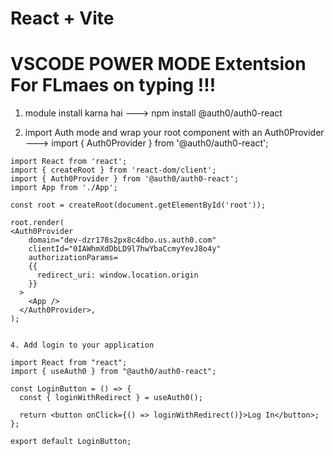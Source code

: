 # React + Vite
# VSCODE POWER MODE Extentsion For FLmaes on typing !!!

1. module install karna hai 
---> npm install @auth0/auth0-react 

2. import Auth mode and wrap your root component with an Auth0Provider
---> import { Auth0Provider } from '@auth0/auth0-react';

```
import React from 'react';
import { createRoot } from 'react-dom/client';
import { Auth0Provider } from '@auth0/auth0-react';
import App from './App';

const root = createRoot(document.getElementById('root'));

root.render(
<Auth0Provider
    domain="dev-dzr178s2px8c4dbo.us.auth0.com"
    clientId="0IAWhmXdDbLD9l7hwYbaCcmyYevJ8o4y"
    authorizationParams=
    {{
      redirect_uri: window.location.origin
    }}
  >
    <App />
  </Auth0Provider>,
);


4. Add login to your application

import React from "react";
import { useAuth0 } from "@auth0/auth0-react";

const LoginButton = () => {
  const { loginWithRedirect } = useAuth0();

  return <button onClick={() => loginWithRedirect()}>Log In</button>;
};

export default LoginButton;

```
